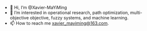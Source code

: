 - 👋 Hi, I’m @Xavier-MaYiMing
- 👀 I’m interested in operational research, path optimization, multi-objective objective, fuzzy systems, and machine learning.
- 📫 How to reach me xavier_mayiming@163.com.
